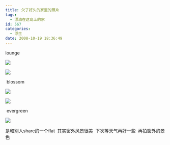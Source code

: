 ```yaml
---
title: 欠了好久的家里的照片
tags:
  - 漂泊在这岛上的家
id: 567
categories:
  - 浮生
date: 2008-10-19 18:36:49
---
```


lounge 

[![](http://photo1.bababian.com/upload13/20081019/8A9D14A11FB546A974B7EF49DDE39ED1_500.jpg)](http://www.bababian.com/phoinfo/8A9D14A11FB546A974B7EF49DDE39ED1DT)

[![](http://photo1.bababian.com/upload13/20081019/B9A10284F36ACD17AA62921A3113DEC3_500.jpg)](http://www.bababian.com/phoinfo/B9A10284F36ACD17AA62921A3113DEC3DT)

&nbsp;blossom

[![](http://photo1.bababian.com/upload13/20081019/EE42969934FD90CBDCAC2784D974453F_500.jpg)](http://www.bababian.com/phoinfo/EE42969934FD90CBDCAC2784D974453FDT)

[![](http://photo1.bababian.com/upload13/20081019/9CD904D42CF59ED714004EC78AEF0D22_500.jpg)](http://www.bababian.com/phoinfo/9CD904D42CF59ED714004EC78AEF0D22DT)

&nbsp;evergreen

[![](http://photo1.bababian.com/upload13/20081019/D4B28F93410501EC823ED2F1D1F5C047_500.jpg)](http://www.bababian.com/phoinfo/D4B28F93410501EC823ED2F1D1F5C047DT)

是和别人share的一个flat&nbsp; 其实窗外风景很美&nbsp; 下次等天气再好一些&nbsp; 再拍窗外的景色 